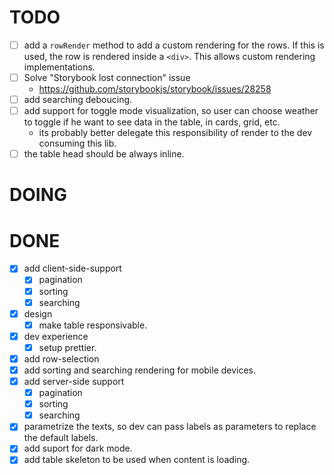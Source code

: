 # TODO

- [ ] add a `rowRender` method to add a custom rendering for the rows. If this is used, the row is rendered inside a `<div>`. This allows custom rendering implementations.
- [ ] Solve "Storybook lost connection" issue
  - https://github.com/storybookjs/storybook/issues/28258
- [ ] add searching deboucing.
- [ ] add support for toggle mode visualization, so user can choose weather to toggle if he want to see data in the table, in cards, grid, etc.
  - its probably better delegate this responsibility of render to the dev consuming this lib.
- [ ] the table head should be always inline.

# DOING

# DONE

- [x] add client-side-support
  - [x] pagination
  - [x] sorting
  - [x] searching
- [x] design
  - [x] make table responsivable.
- [x] dev experience
  - [x] setup prettier.
- [x] add row-selection
- [x] add sorting and searching rendering for mobile devices.
- [x] add server-side support
  - [x] pagination
  - [x] sorting
  - [x] searching
- [x] parametrize the texts, so dev can pass labels as parameters to replace the default labels.
- [x] add suport for dark mode.
- [x] add table skeleton to be used when content is loading.
